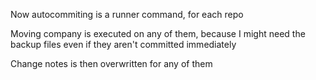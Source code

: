 Now autocommiting is a runner command, for each repo

Moving company is executed on any of them, because I might need the backup files even if they aren't committed immediately

Change notes is then overwritten for any of them